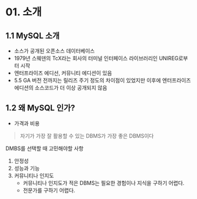 # 01. 소개

## 1.1 MySQL 소개
- 소스가 공개된 오픈소스 데이터베이스
- 1979년 스웨덴의 TcX라는 회사의 터미널 인터페이스 라이브러리인 UNIREG로부터 시작
- 엔터프라이즈 에디선, 커뮤니티 에디션이 있음
- 5.5 GA 버전 전까지는 릴리즈 주기 정도의 차이점이 있었지만 이후에 엔터프라이즈 에디션의 소스코드가 더 이상 공개되지 않음

## 1.2 왜 MySQL 인가?
- 가격과 비용

> 자기가 가장 잘 활용할 수 있는 DBMS가 가장 좋은 DBMS이다

DMBS를 선택할 때 고민해야할 사항
1. 안정성
2. 성능과 기능
3. 커뮤니티나 인지도
   - 커뮤니티나 인지도가 적은 DBMS는 필요한 경험이나 지식을 구하기 어렵다.
   - 전문가를 구하기 어렵다.
